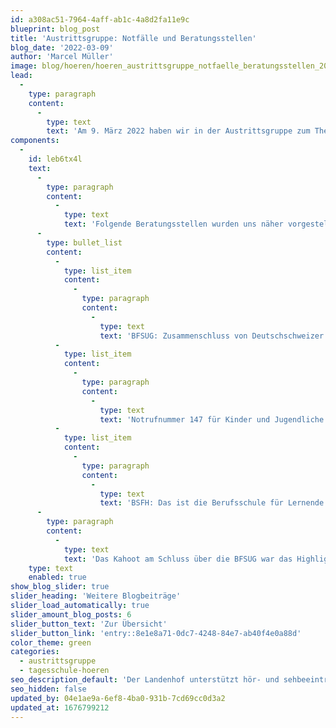 ```yaml
---
id: a308ac51-7964-4aff-ab1c-4a8d2fa11e9c
blueprint: blog_post
title: 'Austrittsgruppe: Notfälle und Beratungsstellen'
blog_date: '2022-03-09'
author: 'Marcel Müller'
image: blog/hoeren/hoeren_austrittsgruppe_notfaelle_beratungsstellen_2022/hoeren_austrittsgruppe_notfaelle_beratungsstellen_2022.jpeg
lead:
  -
    type: paragraph
    content:
      -
        type: text
        text: 'Am 9. März 2022 haben wir in der Austrittsgruppe zum Thema «Notfälle und Beratungsstellen» wertvolle Informationen erhalten. Dabei ging es vor allem darum, wie wir mit Stresssituationen und Schwierigkeiten in der Lehre umgehen und wo wir uns in Notsituationen Hilfe holen können.'
components:
  -
    id: leb6tx4l
    text:
      -
        type: paragraph
        content:
          -
            type: text
            text: 'Folgende Beratungsstellen wurden uns näher vorgestellt:'
      -
        type: bullet_list
        content:
          -
            type: list_item
            content:
              -
                type: paragraph
                content:
                  -
                    type: text
                    text: 'BFSUG: Zusammenschluss von Deutschschweizer Beratungsstellen für Schwerhörige und Gehörlose.'
          -
            type: list_item
            content:
              -
                type: paragraph
                content:
                  -
                    type: text
                    text: 'Notrufnummer 147 für Kinder und Jugendliche: Projuventute hat ein Sorgentelefon eingerichtet, das rund um die Uhr besetzt ist.'
          -
            type: list_item
            content:
              -
                type: paragraph
                content:
                  -
                    type: text
                    text: 'BSFH: Das ist die Berufsschule für Lernende mit Hör- und Kommunikationsbehinderung in Zürich-Oerlikon.'
      -
        type: paragraph
        content:
          -
            type: text
            text: 'Das Kahoot am Schluss über die BFSUG war das Highlight für uns. Es war ein Anlass mit vielen wertvollen Informationen. Herzlichen Dank an alle, die mitgewirkt haben.'
    type: text
    enabled: true
show_blog_slider: true
slider_heading: 'Weitere Blogbeiträge'
slider_load_automatically: true
slider_amount_blog_posts: 6
slider_button_text: 'Zur Übersicht'
slider_button_link: 'entry::8e1e8a71-0dc7-4248-84e7-ab40f4e0a88d'
color_theme: green
categories:
  - austrittsgruppe
  - tagesschule-hoeren
seo_description_default: 'Der Landenhof unterstützt hör- und sehbeeinträchtigte Kinder & Jugendliche in ihrem selbstbestimmten Leben durch Förderung ihrer Fähigkeiten & Entwicklung'
seo_hidden: false
updated_by: 04e1ae9a-6ef8-4ba0-931b-7cd69cc0d3a2
updated_at: 1676799212
---
```

